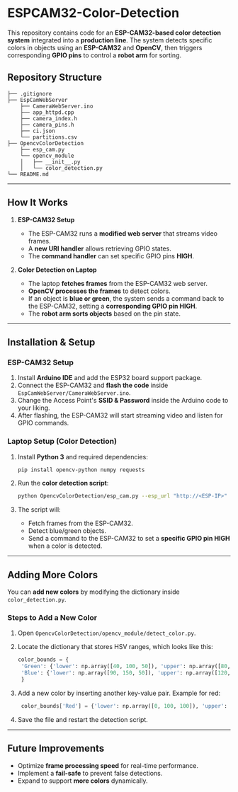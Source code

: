 # **ESPCAM32-Color-Detection**  

This repository contains code for an **ESP-CAM32-based color detection system** integrated into a **production line**. The system detects specific colors in objects using an **ESP-CAM32** and **OpenCV**, then triggers corresponding **GPIO pins** to control a **robot arm** for sorting.  

## **Repository Structure**  

```
├── .gitignore
├── EspCamWebServer
    ├── CameraWebServer.ino
    ├── app_httpd.cpp
    ├── camera_index.h
    ├── camera_pins.h
    ├── ci.json
    └── partitions.csv
├── OpencvColorDetection
    ├── esp_cam.py
    └── opencv_module
    │   ├── __init__.py
    │   └── color_detection.py
└── README.md
```

---

## **How It Works**  

1. **ESP-CAM32 Setup**  
   - The ESP-CAM32 runs a **modified web server** that streams video frames.  
   - A **new URI handler** allows retrieving GPIO states.  
   - The **command handler** can set specific GPIO pins **HIGH**.  

2. **Color Detection on Laptop**  
   - The laptop **fetches frames** from the ESP-CAM32 web server.  
   - **OpenCV processes the frames** to detect colors.  
   - If an object is **blue or green**, the system sends a command back to the ESP-CAM32, setting a **corresponding GPIO pin HIGH**.  
   - The **robot arm sorts objects** based on the pin state.  

---

## **Installation & Setup**  

### **ESP-CAM32 Setup**  

1. Install **Arduino IDE** and add the ESP32 board support package.  
2. Connect the ESP-CAM32 and **flash the code** inside `EspCamWebServer/CameraWebServer.ino`.  
3. Change the Access Point's **SSID & Password** inside the Arduino code to your liking.  
4. After flashing, the ESP-CAM32 will start streaming video and listen for GPIO commands.  

### **Laptop Setup (Color Detection)**  

1. Install **Python 3** and required dependencies:  

   ```bash
   pip install opencv-python numpy requests
   ```

2. Run the **color detection script**:  

   ```bash
   python OpencvColorDetection/esp_cam.py --esp_url "http://<ESP-IP>"
   ```

3. The script will:  
   - Fetch frames from the ESP-CAM32.  
   - Detect blue/green objects.  
   - Send a command to the ESP-CAM32 to set a **specific GPIO pin HIGH** when a color is detected.  

---

## **Adding More Colors**  

You can **add new colors** by modifying the dictionary inside `color_detection.py`.  

### **Steps to Add a New Color**  

1. Open `OpencvColorDetection/opencv_module/detect_color.py`.  
2. Locate the dictionary that stores HSV ranges, which looks like this:  

   ```python
   color_bounds = {
    'Green': {'lower': np.array([40, 100, 50]), 'upper': np.array([80, 255, 255])},
    'Blue': {'lower': np.array([90, 150, 50]), 'upper': np.array([120, 255, 255])}
    }
   ```

3. Add a new color by inserting another key-value pair. Example for red:  

   ```python
    color_bounds['Red'] = {'lower': np.array([0, 100, 100]), 'upper': np.array([10, 255, 255])}
   ```

4. Save the file and restart the detection script.  

---

## **Future Improvements**  

- Optimize **frame processing speed** for real-time performance.  
- Implement a **fail-safe** to prevent false detections.  
- Expand to support **more colors** dynamically.  
